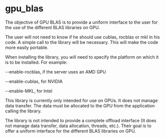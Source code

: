 # gpu_blas

The objective of GPU BLAS is to provide a uniform interface to the user for the use of the different BLAS libraries on GPU.

The user will not need to know if he should use cublas, rocblas or mkl in his code. A simple call to the library will be necessary. This will make the code more easily portable.

When installing the library, you will need to specify the platform on which it is to be installed.
For example:

--enable-rocblas,  if the server uses an AMD GPU

--enable-cublas, for NVIDIA

--enable-MKL, for Intel

This library is currently only intended for use on GPUs. It does not manage data transfer. The data must be allocated to the GPU from the application calling the library.

The library is not intended to provide a complete offload interface (It does not manage data transfer, data allocation, threads, etc.). Their  goal is to offer a uniform interface for the different BLAS libraries on GPU.
